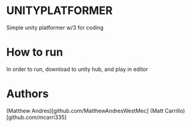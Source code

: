 # UNITYPLATFORMER
 Simple unity platformer w/3 for coding
# How to run
In order to run, download to unity hub, and play in editor

# Authors
(Matthew Andres)[github.com/MatthewAndresWestMec] (Matt Carrillo)[github.com/mcarri335]
